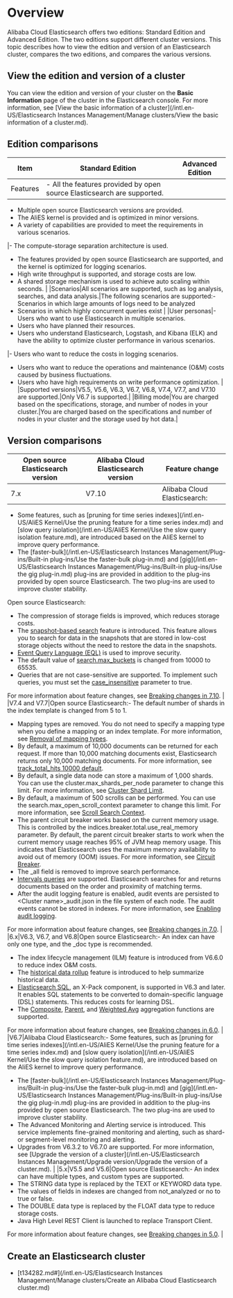 # Overview

Alibaba Cloud Elasticsearch offers two editions: Standard Edition and Advanced Edition. The two editions support different cluster versions. This topic describes how to view the edition and version of an Elasticsearch cluster, compares the two editions, and compares the various versions.

## View the edition and version of a cluster

You can view the edition and version of your cluster on the **Basic Information** page of the cluster in the Elasticsearch console. For more information, see [View the basic information of a cluster](/intl.en-US/Elasticsearch Instances Management/Manage clusters/View the basic information of a cluster.md).

## Edition comparisons

|Item|Standard Edition|Advanced Edition|
|----|----------------|----------------|
|Features|-   All the features provided by open source Elasticsearch are supported.
-   Multiple open source Elasticsearch versions are provided.
-   The AliES kernel is provided and is optimized in minor versions.
-   A variety of capabilities are provided to meet the requirements in various scenarios.

|-   The compute-storage separation architecture is used.
-   The features provided by open source Elasticsearch are supported, and the kernel is optimized for logging scenarios.
-   High write throughput is supported, and storage costs are low.
-   A shared storage mechanism is used to achieve auto scaling within seconds. |
|Scenarios|All scenarios are supported, such as log analysis, searches, and data analysis.|The following scenarios are supported:-   Scenarios in which large amounts of logs need to be analyzed
-   Scenarios in which highly concurrent queries exist |
|User personas|-   Users who want to use Elasticsearch in multiple scenarios.
-   Users who have planned their resources.
-   Users who understand Elasticsearch, Logstash, and Kibana \(ELK\) and have the ability to optimize cluster performance in various scenarios.

|-   Users who want to reduce the costs in logging scenarios.
-   Users who want to reduce the operations and maintenance \(O&M\) costs caused by business fluctuations.
-   Users who have high requirements on write performance optimization. |
|Supported versions|V5.5, V5.6, V6.3, V6.7, V6.8, V7.4, V7.7, and V7.10 are supported.|Only V6.7 is supported.|
|Billing mode|You are charged based on the specifications, storage, and number of nodes in your cluster.|You are charged based on the specifications and number of nodes in your cluster and the storage used by hot data.|

## Version comparisons

|Open source Elasticsearch version|Alibaba Cloud Elasticsearch version|Feature change|
|---------------------------------|-----------------------------------|--------------|
|7.x|V7.10|Alibaba Cloud Elasticsearch:

-   Some features, such as [pruning for time series indexes](/intl.en-US/AliES Kernel/Use the pruning feature for a time series index.md) and [slow query isolation](/intl.en-US/AliES Kernel/Use the slow query isolation feature.md), are introduced based on the AliES kernel to improve query performance.
-   The [faster-bulk](/intl.en-US/Elasticsearch Instances Management/Plug-ins/Built-in plug-ins/Use the faster-bulk plug-in.md) and [gig](/intl.en-US/Elasticsearch Instances Management/Plug-ins/Built-in plug-ins/Use the gig plug-in.md) plug-ins are provided in addition to the plug-ins provided by open source Elasticsearch. The two plug-ins are used to improve cluster stability.

Open source Elasticsearch:

-   The compression of storage fields is improved, which reduces storage costs.
-   The [snapshot-based search](https://www.elastic.co/guide/en/elasticsearch/reference/7.10/searchable-snapshots-api-mount-snapshot.html) feature is introduced. This feature allows you to search for data in the snapshots that are stored in low-cost storage objects without the need to restore the data in the snapshots.
-   [Event Query Language \(EQL\)](https://www.elastic.co/guide/en/elasticsearch/reference/7.10/eql.html) is used to improve security.
-   The default value of [search.max\_buckets](https://www.elastic.co/guide/en/elasticsearch/reference/7.10/search-settings.html#search-settings-max-buckets) is changed from 10000 to 65535.
-   Queries that are not case-sensitive are supported. To implement such queries, you must set the [case\_insensitive](https://www.elastic.co/guide/en/elasticsearch/reference/7.10/query-dsl-regexp-query.html) parameter to true.

For more information about feature changes, see [Breaking changes in 7.10](https://www.elastic.co/guide/en/elasticsearch/reference/7.10/migrating-7.10.html#breaking-changes-7.10). |
|V7.4 and V7.7|Open source Elasticsearch:-   The default number of shards in the index template is changed from 5 to 1.
-   Mapping types are removed. You do not need to specify a mapping type when you define a mapping or an index template. For more information, see [Removal of mapping types](https://www.elastic.co/guide/en/elasticsearch/reference/7.4/removal-of-types.html#_what_are_mapping_types).
-   By default, a maximum of 10,000 documents can be returned for each request. If more than 10,000 matching documents exist, Elasticsearch returns only 10,000 matching documents. For more information, see [track\_total\_hits 10000 default](https://www.elastic.co/guide/en/elasticsearch/reference/current/breaking-changes-7.0.html#track-total-hits-10000-default).
-   By default, a single data node can store a maximum of 1,000 shards. You can use the cluster.max\_shards\_per\_node parameter to change this limit. For more information, see [Cluster Shard Limit](https://www.elastic.co/guide/en/elasticsearch/reference/7.4/misc-cluster.html#cluster-shard-limit).
-   By default, a maximum of 500 scrolls can be performed. You can use the search.max\_open\_scroll\_context parameter to change this limit. For more information, see [Scroll Search Context](https://www.elastic.co/guide/en/elasticsearch/reference/7.4/search-request-body.html#scroll-search-context).
-   The parent circuit breaker works based on the current memory usage. This is controlled by the indices.breaker.total.use\_real\_memory parameter. By default, the parent circuit breaker starts to work when the current memory usage reaches 95% of JVM heap memory usage. This indicates that Elasticsearch uses the maximum memory availability to avoid out of memory \(OOM\) issues. For more information, see [Circuit Breaker](https://www.elastic.co/guide/en/elasticsearch/reference/7.4/circuit-breaker.html#parent-circuit-breaker).
-   The \_all field is removed to improve search performance.
-   [Intervals queries](https://www.elastic.co/guide/en/elasticsearch/reference/7.4/query-dsl-intervals-query.html) are supported. Elasticsearch searches for and returns documents based on the order and proximity of matching terms.
-   After the audit logging feature is enabled, audit events are persisted to <Cluster name\>\_audit.json in the file system of each node. The audit events cannot be stored in indexes. For more information, see [Enabling audit logging](https://www.elastic.co/guide/en/elasticsearch/reference/7.4/enable-audit-logging.html).

For more information about feature changes, see [Breaking changes in 7.0](https://www.elastic.co/guide/en/elasticsearch/reference/7.4/breaking-changes-7.0.html#breaking_70_indices_changes). |
|6.x|V6.3, V6.7, and V6.8|Open source Elasticsearch:-   An index can have only one type, and the \_doc type is recommended.
-   The index lifecycle management \(ILM\) feature is introduced from V6.6.0 to reduce index O&M costs.
-   The [historical data rollup](https://www.elastic.co/guide/en/elasticsearch/reference/6.3/rollup-overview.html) feature is introduced to help summarize historical data.
-   [Elasticsearch SQL](https://www.elastic.co/guide/en/elasticsearch/reference/6.8/sql-overview.html), an X-Pack component, is supported in V6.3 and later. It enables SQL statements to be converted to domain-specific language \(DSL\) statements. This reduces costs for learning DSL.
-   The [Composite](https://www.elastic.co/guide/en/elasticsearch/reference/6.8/search-aggregations-bucket-composite-aggregation.html), [Parent](https://www.elastic.co/guide/en/elasticsearch/reference/6.8/search-aggregations-bucket-parent-aggregation.html), and [Weighted Avg](https://www.elastic.co/guide/en/elasticsearch/reference/6.8/search-aggregations-metrics-weight-avg-aggregation.html) aggregation functions are supported.

For more information about feature changes, see [Breaking changes in 6.0](https://www.elastic.co/guide/en/elasticsearch/reference/6.8/breaking-changes-6.0.html). |
|V6.7|Alibaba Cloud Elasticsearch:-   Some features, such as [pruning for time series indexes](/intl.en-US/AliES Kernel/Use the pruning feature for a time series index.md) and [slow query isolation](/intl.en-US/AliES Kernel/Use the slow query isolation feature.md), are introduced based on the AliES kernel to improve query performance.
-   The [faster-bulk](/intl.en-US/Elasticsearch Instances Management/Plug-ins/Built-in plug-ins/Use the faster-bulk plug-in.md) and [gig](/intl.en-US/Elasticsearch Instances Management/Plug-ins/Built-in plug-ins/Use the gig plug-in.md) plug-ins are provided in addition to the plug-ins provided by open source Elasticsearch. The two plug-ins are used to improve cluster stability.
-   The Advanced Monitoring and Alerting service is introduced. This service implements fine-grained monitoring and alerting, such as shard- or segment-level monitoring and alerting.
-   Upgrades from V6.3.2 to V6.7.0 are supported. For more information, see [Upgrade the version of a cluster](/intl.en-US/Elasticsearch Instances Management/Upgrade version/Upgrade the version of a cluster.md). |
|5.x|V5.5 and V5.6|Open source Elasticsearch:-   An index can have multiple types, and custom types are supported.
-   The STRING data type is replaced by the TEXT or KEYWORD data type.
-   The values of fields in indexes are changed from not\_analyzed or no to true or false.
-   The DOUBLE data type is replaced by the FLOAT data type to reduce storage costs.
-   Java High Level REST Client is launched to replace Transport Client.

For more information about feature changes, see [Breaking changes in 5.0](https://www.elastic.co/guide/en/elasticsearch/reference/5.6/breaking-changes-5.0.html). |

## Create an Elasticsearch cluster

-   [t134282.md\#](/intl.en-US/Elasticsearch Instances Management/Manage clusters/Create an Alibaba Cloud Elasticsearch cluster.md)

